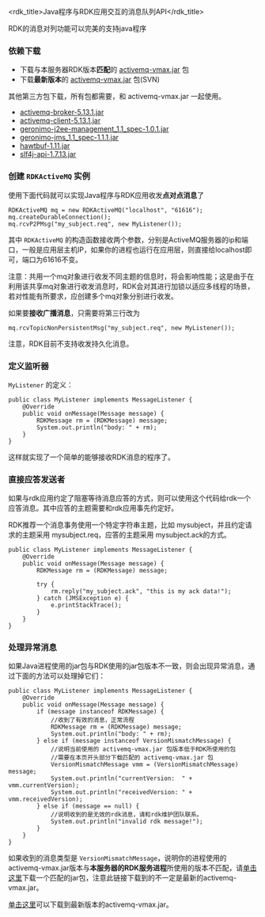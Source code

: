 <rdk_title>Java程序与RDK应用交互的消息队列API</rdk_title>



RDK的消息对列功能可以完美的支持java程序

### 依赖下载 ###

- 下载与本服务器RDK版本**匹配**的 [activemq-vmax.jar](/rdk_server/lib/activemq-vmax.jar) 包
- 下载**最新版本**的 [activemq-vmax.jar](http://10.5.70.3/ZXVMAX/CODE/dev/ZXVMAX/vmax-app-cn/CODE/ZTECOMMON/ServerCode/activemq/client/java/activemq-vmax/lib/activemq-vmax.jar) 包(SVN)

其他第三方包下载，所有包都需要，和 activemq-vmax.jar 一起使用。

- [activemq-broker-5.13.1.jar](/rdk_server/lib/activemq-broker-5.13.1.jar)
- [activemq-client-5.13.1.jar](/rdk_server/lib/activemq-client-5.13.1.jar)
- [geronimo-j2ee-management_1.1_spec-1.0.1.jar](/rdk_server/lib/geronimo-j2ee-management_1.1_spec-1.0.1.jar)
- [geronimo-jms_1.1_spec-1.1.1.jar](/rdk_server/lib/geronimo-jms_1.1_spec-1.1.1.jar)
- [hawtbuf-1.11.jar](/rdk_server/lib/hawtbuf-1.11.jar)
- [slf4j-api-1.7.13.jar](/rdk_server/lib/slf4j-api-1.7.13.jar)



### 创建 `RDKActiveMQ` 实例 ###

使用下面代码就可以实现Java程序与RDK应用收发**点对点消息**了

	RDKActiveMQ mq = new RDKActiveMQ("localhost", "61616");
	mq.createDurableConnection();
	mq.rcvP2PMsg("my_subject.req", new MyListener());

其中 `RDKActiveMQ` 的构造函数接收两个参数，分别是ActiveMQ服务器的ip和端口，一般是应用层主机IP，如果你的进程也运行在应用层，则直接给localhost即可，端口为61616不变。

注意：共用一个mq对象进行收发不同主题的信息时，将会影响性能；这是由于在利用该共享mq对象进行收发消息时，RDK会对其进行加锁以适应多线程的场景，若对性能有所要求，应创建多个mq对象分别进行收发。

如果要**接收广播消息**，只需要将第三行改为

	mq.rcvTopicNonPersistentMsg("my_subject.req", new MyListener());

注意，RDK目前不支持收发持久化消息。

### 定义监听器 ###

`MyListener` 的定义：

	public class MyListener implements MessageListener {
		@Override
		public void onMessage(Message message) {
			RDKMessage rm = (RDKMessage) message;
			System.out.println("body: " + rm);
		}
	}

这样就实现了一个简单的能够接收RDK消息的程序了。

### 直接应答发送者 ###

如果与rdk应用约定了阻塞等待消息应答的方式，则可以使用这个代码给rdk一个应答消息。其中应答的主题需要和rdk应用事先约定好。

RDK推荐一个消息事务使用一个特定字符串主题，比如 mysubject，并且约定请求的主题采用 mysubject.req，应答的主题采用 mysubject.ack的方式。

	public class MyListener implements MessageListener {
		@Override
		public void onMessage(Message message) {
			RDKMessage rm = (RDKMessage) message;

			try {
				rm.reply("my_subject.ack", "this is my ack data!");
			} catch (JMSException e) {
				e.printStackTrace();
			}
		}
	}

### 处理异常消息 ###

如果Java进程使用的jar包与RDK使用的jar包版本不一致，则会出现异常消息，通过下面的方法可以处理掉它们：

	public class MyListener implements MessageListener {
		@Override
		public void onMessage(Message message) {
			if (message instanceof RDKMessage) {
				//收到了有效的消息，正常流程
				RDKMessage rm = (RDKMessage) message;
				System.out.println("body: " + rm);
			} else if (message instanceof VersionMismatchMessage) {
				//说明当前使用的 activemq-vmax.jar 包版本低于RDK所使用的包
				//需要在本页开头部分下载匹配的 activemq-vmax.jar 包
				VersionMismatchMessage vmm = (VersionMismatchMessage) message;
				System.out.println("currentVersion:  " + vmm.currentVersion);
				System.out.println("receivedVersion: " + vmm.receivedVersion);
			} else if (message == null) {
				//说明收到的是无效的rdk消息，请和rdk维护团队联系。
				System.out.println("invalid rdk message!");
			}
		}
	}

如果收到的消息类型是 `VersionMismatchMessage`，说明你的进程使用的activemq-vmax.jar版本与**本服务器的RDK服务进程**所使用的版本不匹配，请[单击这里](/rdk_server/lib/activemq-vmax.jar)下载一个匹配的jar包，注意此链接下载到的不一定是最新的activemq-vmax.jar。

[单击这里](http://10.5.70.3/ZXVMAX/CODE/dev/ZXVMAX/vmax-app-cn/CODE/ZTECOMMON/ServerCode/activemq/client/java/activemq-vmax/lib/activemq-vmax.jar)可以下载到最新版本的activemq-vmax.jar。



